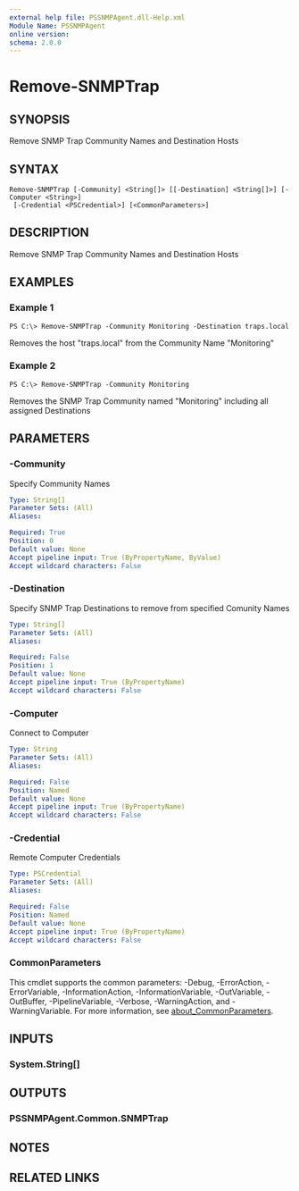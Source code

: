 ```yaml
---
external help file: PSSNMPAgent.dll-Help.xml
Module Name: PSSNMPAgent
online version:
schema: 2.0.0
---
```


# Remove-SNMPTrap

## SYNOPSIS
Remove SNMP Trap Community Names and Destination Hosts

## SYNTAX

```
Remove-SNMPTrap [-Community] <String[]> [[-Destination] <String[]>] [-Computer <String>]
 [-Credential <PSCredential>] [<CommonParameters>]
```

## DESCRIPTION
Remove SNMP Trap Community Names and Destination Hosts

## EXAMPLES

### Example 1
```
PS C:\> Remove-SNMPTrap -Community Monitoring -Destination traps.local
```

Removes the host "traps.local" from the Community Name "Monitoring"

### Example 2
```
PS C:\> Remove-SNMPTrap -Community Monitoring
```

Removes the SNMP Trap Community named "Monitoring" including all assigned Destinations

## PARAMETERS

### -Community
Specify Community Names

```yaml
Type: String[]
Parameter Sets: (All)
Aliases:

Required: True
Position: 0
Default value: None
Accept pipeline input: True (ByPropertyName, ByValue)
Accept wildcard characters: False
```

### -Destination
Specify SNMP Trap Destinations to remove from specified Comunity Names

```yaml
Type: String[]
Parameter Sets: (All)
Aliases:

Required: False
Position: 1
Default value: None
Accept pipeline input: True (ByPropertyName)
Accept wildcard characters: False
```

### -Computer
Connect to Computer

```yaml
Type: String
Parameter Sets: (All)
Aliases:

Required: False
Position: Named
Default value: None
Accept pipeline input: True (ByPropertyName)
Accept wildcard characters: False
```

### -Credential
Remote Computer Credentials

```yaml
Type: PSCredential
Parameter Sets: (All)
Aliases:

Required: False
Position: Named
Default value: None
Accept pipeline input: True (ByPropertyName)
Accept wildcard characters: False
```

### CommonParameters
This cmdlet supports the common parameters: -Debug, -ErrorAction, -ErrorVariable, -InformationAction, -InformationVariable, -OutVariable, -OutBuffer, -PipelineVariable, -Verbose, -WarningAction, and -WarningVariable. For more information, see [about_CommonParameters](http://go.microsoft.com/fwlink/?LinkID=113216).

## INPUTS

### System.String[]
## OUTPUTS

### PSSNMPAgent.Common.SNMPTrap
## NOTES

## RELATED LINKS
